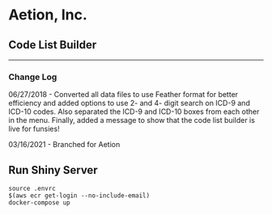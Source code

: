 # Aetion, Inc.
## Code List Builder
-------------

### Change Log
06/27/2018 - Converted all data files to use Feather format for better efficiency and added options to use 2- and 4- digit search on ICD-9 and ICD-10 codes. Also separated the ICD-9 and ICD-10 boxes from each other in the menu. Finally, added a message to show that the code list builder is live for funsies!

03/16/2021 - Branched for Aetion

## Run Shiny Server
```
source .envrc
$(aws ecr get-login --no-include-email)
docker-compose up
```
